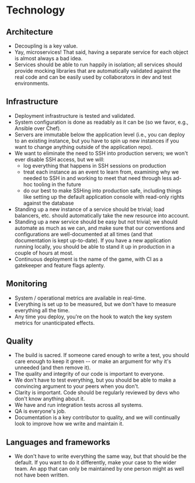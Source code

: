 # Technology

## Architecture
* Decoupling is a key value.
* Yay, microservices! That said, having a separate service for each object is almost always a bad idea.
* Services should be able to run happily in isolation; all services should provide mocking libraries that are automatically validated against the real code and can be easily used by collaborators in dev and test environments.

## Infrastructure

* Deployment infrastructure is tested and validated.
* System configuration is done as readably as it can be (so we favor, e.g., Ansible over Chef).
* Servers are immutable below the application level (i.e., you can deploy to an existing instance, but you have to spin up new instances if you want to change anything outside of the application repo).
* We want to eliminate the need to SSH into production servers; we won't ever disable SSH access, but we will:
  * log everything that happens in SSH sessions on production
  * treat each instance as an event to learn from, examining why we needed to SSH in and working to meet that need through less ad-hoc tooling in the future
  * do our best to make SSHing into production safe, including things like setting up the default application console with read-only rights against the database
* Standing up a new instance of a service should be trivial; load balancers, etc. should automatically take the new resource into account.
* Standing up a new service should be easy but not trivial; we should automate as much as we can, and make sure that our conventions and configurations are well-documented at all times (and that documentation is kept up-to-date). If you have a new application running locally, you should be able to stand it up in production in a couple of hours at most.
* Continuous deployment is the name of the game, with CI as a gatekeeper and feature flags aplenty.

## Monitoring

* System / operational metrics are available in real-time.
* Everything is set up to be measured, but we don't have to measure everything all the time.
* Any time you deploy, you're on the hook to watch the key system metrics for unanticipated effects.

## Quality

* The build is sacred. If someone cared enough to write a test, you should care enough to keep it green -- or make an argument for why it's unneeded (and then remove it).
* The quality and integrity of our code is important to everyone.
* We don't have to test everything, but you should be able to make a convincing argument to your peers when you don't.
* Clarity is important. Code should be regularly reviewed by devs who don't know anything about it.
* We have and run integration tests across all systems.
* QA is everyone's job.
* Documentation is a key contributor to quality, and we will continually look to improve how we write and maintain it.

## Languages and frameworks

* We don't have to write everything the same way, but that should be the default. If you want to do it differently, make your case to the wider team. An app that can only be maintained by one person might as well not have been written.
